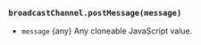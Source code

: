 ### `broadcastChannel.postMessage(message)`

<!-- YAML
added: v15.4.0
-->

* `message` {any} Any cloneable JavaScript value.
